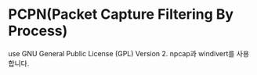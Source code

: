 # PCPN(Packet Capture Filtering By Process)

use GNU General Public License (GPL) Version 2.
npcap과 windivert를 사용합니다.